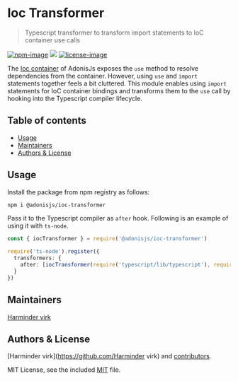 # Ioc Transformer
> Typescript transformer to transform import statements to IoC container use calls

[![npm-image]][npm-url] ![][typescript-image] [![license-image]][license-url]

The [Ioc container](https://github.com/adonisjs/fold) of AdonisJs exposes the `use` method to resolve dependencies from the container. However, using `use` and `import` statements together feels a bit cluttered. This module enables using `import` statements for IoC container bindings and transforms them to the `use` call by hooking into the Typescript compiler lifecycle.

<!-- START doctoc generated TOC please keep comment here to allow auto update -->
<!-- DON'T EDIT THIS SECTION, INSTEAD RE-RUN doctoc TO UPDATE -->
## Table of contents

- [Usage](#usage)
- [Maintainers](#maintainers)
- [Authors & License](#authors--license)

<!-- END doctoc generated TOC please keep comment here to allow auto update -->

## Usage
Install the package from npm registry as follows:

```sh
npm i @adonisjs/ioc-transformer
```

Pass it to the Typescript compiler as `after` hook. Following is an example of using it with `ts-node`.

```ts
const { iocTransformer } = require('@adonisjs/ioc-transformer')

require('ts-node').register({
  transformers: {
    after: [iocTransformer(require('typescript/lib/typescript'), require('./.adonisrc.json'))],
  }
})
```

## Maintainers
[Harminder virk](https://github.com/thetutlage)

## Authors & License
[Harminder virk](https://github.com/Harminder virk) and [contributors](https://github.com/adonisjs/ioc-transformer/graphs/contributors).

MIT License, see the included [MIT](LICENSE.md) file.

[npm-image]: https://img.shields.io/npm/v/@adonisjs/ioc-transformer.svg?style=for-the-badge&logo=npm
[npm-url]: https://npmjs.org/package/@adonisjs/ioc-transformer "npm"

[typescript-image]: https://img.shields.io/badge/Typescript-294E80.svg?style=for-the-badge&logo=typescript

[license-url]: LICENSE.md
[license-image]: https://img.shields.io/aur/license/pac.svg?style=for-the-badge
